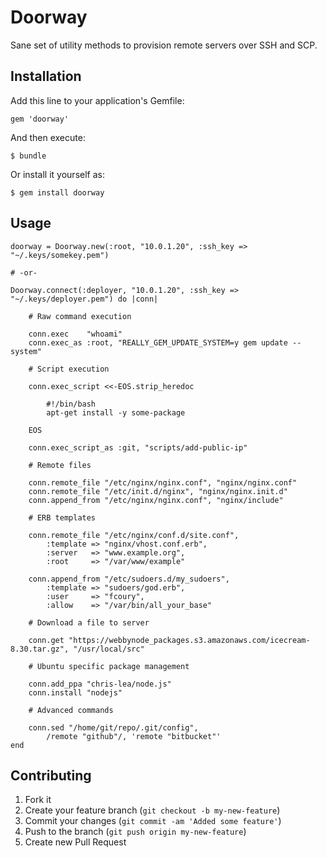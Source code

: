 # Doorway

Sane set of utility methods to provision remote servers over SSH and SCP.

## Installation

Add this line to your application's Gemfile:

    gem 'doorway'

And then execute:

    $ bundle

Or install it yourself as:

    $ gem install doorway

## Usage

	doorway = Doorway.new(:root, "10.0.1.20", :ssh_key => "~/.keys/somekey.pem")
	
	# -or-
	
	Doorway.connect(:deployer, "10.0.1.20", :ssh_key => "~/.keys/deployer.pem") do |conn|
	
		# Raw command execution

		conn.exec    "whoami"
		conn.exec_as :root, "REALLY_GEM_UPDATE_SYSTEM=y gem update --system"
	
		# Script execution

		conn.exec_script <<-EOS.strip_heredoc
		
			#!/bin/bash
			apt-get install -y some-package
		
		EOS
		
		conn.exec_script_as :git, "scripts/add-public-ip"
		
		# Remote files

		conn.remote_file "/etc/nginx/nginx.conf", "nginx/nginx.conf"
		conn.remote_file "/etc/init.d/nginx", "nginx/nginx.init.d"
		conn.append_from "/etc/nginx/nginx.conf", "nginx/include"

		# ERB templates 
		
		conn.remote_file "/etc/nginx/conf.d/site.conf",
			:template => "nginx/vhost.conf.erb",
			:server   => "www.example.org",
			:root     => "/var/www/example"
			
		conn.append_from "/etc/sudoers.d/my_sudoers",
			:template => "sudoers/god.erb",
			:user     => "fcoury",
			:allow    => "/var/bin/all_your_base"
			
		# Download a file to server
		
		conn.get "https://webbynode_packages.s3.amazonaws.com/icecream-8.30.tar.gz", "/usr/local/src"
		  
		# Ubuntu specific package management

		conn.add_ppa "chris-lea/node.js"
		conn.install "nodejs"
	
		# Advanced commands
		
		conn.sed "/home/git/repo/.git/config", 
			/remote "github"/, 'remote "bitbucket"'
	end
	

## Contributing

1. Fork it
2. Create your feature branch (`git checkout -b my-new-feature`)
3. Commit your changes (`git commit -am 'Added some feature'`)
4. Push to the branch (`git push origin my-new-feature`)
5. Create new Pull Request
